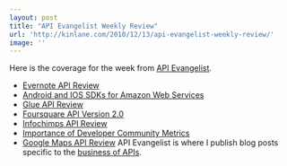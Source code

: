 ```yaml
---
layout: post
title: "API Evangelist Weekly Review"
url: 'http://kinlane.com/2010/12/13/api-evangelist-weekly-review/'
image: ''
---
```


Here is the coverage for the week from [API Evangelist][1].

  * [Evernote API Review][2]
  * [Android and IOS SDKs for Amazon Web Services][3]
  * [Glue API Review][4]
  * [Foursquare API Version 2.0][5]
  * [Infochimps API Review][6]
  * [Importance of Developer Community Metrics][7]
  * [Google Maps API Review][8]
API Evangelist is where I publish blog posts specific to the [business of APIs][9].

   [1]: http://www.apievangelist.com
   [2]: http://blog.apievangelist.com/2010/12/09/evernote-api-review/
   [3]: http://blog.apievangelist.com/2010/12/09/android-and-ios-sdks-for-amazon-web-services/
   [4]: http://blog.apievangelist.com/2010/12/09/glue-api-review/
   [5]: http://blog.apievangelist.com/2010/12/10/foursquare-api-version-2-0/
   [6]: http://blog.apievangelist.com/2010/12/10/infochimps-api-review/
   [7]: http://blog.apievangelist.com/2010/12/11/importance-of-developer-community-metrics/
   [8]: http://blog.apievangelist.com/2010/12/12/google-maps-api-review/
   [9]: http://blog.apievangelist.com/
